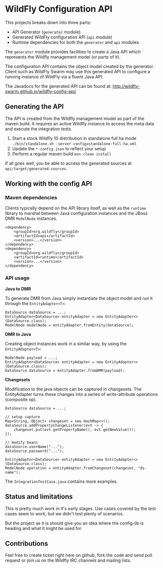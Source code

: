 # WildFly Configuration API

This projects breaks down into three parts:

- API Generator (`generator` module)
- Generated WildFly configuration API (`api` module)
- Runtime dependencies for both the `generator` and `api` modules.

The `generator` module provides facilities to create a Java API which represents
the Wildfly management model (or parts of it).

The configuration API contains the object model created by the generator. Client
such as WildFly Swarm may use this generated API to configure a running instance
of WildFly via a fluent Java API.

The Javadocs for the generated API can be found at:
http://wildfly-swarm.github.io/wildfly-config-api/

## Generating the API

The API is created from the Wildfly management model as part of the maven build.
It requires an active Wildfly instance to access the meta data and execute the
integration tests.

1. Start a stock Wildfly 10 distribution in standalone full ha mode
`./bin/standalone.sh -server-config=standalone-full-ha.xml`
2. Update the `*-config.json` to reflect your setup
3. Perform a regular maven build `mvn clean install`

If all goes well, you be able to access the generated sources at
`api/target/generated-sources`.

## Working with the config API

### Maven dependencies

Clients typically depend on the API library itself, as well as the `runtime`
library to marshal between Java configuration instances and the JBoss DMR
`ModelNode` instances.

```
<dependency>
	<groupId>org.wildfly</groupId>
	<artifactId>api</artifactId>
	<version>...</version>
</dependency>
<dependency>
	<groupId>org.wildfly</groupId>
	<artifactId>runtime</artifactId>
	<version>...</version>
</dependency>
```

### API usage

**Java to DMR**

To generate DMR from Java simply instantiate the object model and run it through the `EntityAdapter<T>`:

```
DataSource dataSource = ...;
EntityAdapter<DataSource> entityAdapter = new EntityAdapter<>(DataSource.class);
ModelNode modelNode = entityAdapter.fromEntity(dataSource);

```

**DMR to Java**

Creating object instances work
in a similar way, by using the `EntityAdapter<T>`:

```
ModelNode payload = ...;
EntityAdapter<DataSource> entityAdapter = new EntityAdapter<>(DataSource.class);
DataSource dataSource = entityAdapter.fromDMR(payload);
```

**Changesets**

Modification to the java objects can be captured in changesets.
The EntityAdapter turns these changes into a series of write-attribute operations (composite op).

```
DataSource dataSource = ...;

// setup capture 
Map<String, Object> changeset = new HashMap<>();
dataSource.addPropertyChangeListener(evt -> {
	changeset.put(evt.getPropertyName(), evt.getNewValue());
});

// modify beans
dataSource.userName("...");
dataSource.password("...");

EntityAdapter<DataSource> entityAdapter = new EntityAdapter<>(DataSource.class);
ModelNode operation = entityAdapter.fromChangeset(changeset, "ds-name");

```

The `IntegrationTestCase.java` contains more examples.


## Status and limitations

This is pretty much work in it's early stages. Use cases covered by the test cases seem to work, but we didn't test plenty of scenarios.

But the project as it is should give you an idea where the config-lib is heading and what it might be used for.


## Contributions


Feel free to create ticket right here on github, fork the code and send pull request or join us on the Wildfly IRC channels and mailing lists.
